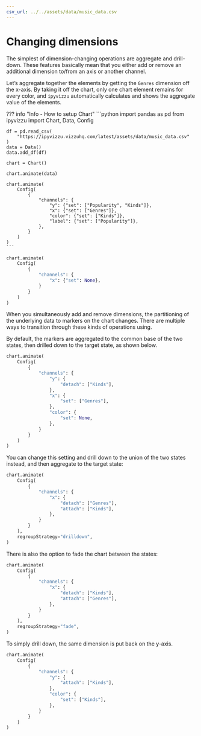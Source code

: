 ```yaml
---
csv_url: ../../assets/data/music_data.csv
---
```


# Changing dimensions

The simplest of dimension-changing operations are aggregate and drill-down.
These features basically mean that you either add or remove an additional
dimension to/from an axis or another channel.

Let’s aggregate together the elements by getting the `Genres` dimension off the
x-axis. By taking it off the chart, only one chart element remains for every
color, and `ipyvizzu` automatically calculates and shows the aggregate value of
the elements.

<div id="tutorial_01"></div>

??? info "Info - How to setup Chart"
    ```python
    import pandas as pd
    from ipyvizzu import Chart, Data, Config

    df = pd.read_csv(
        "https://ipyvizzu.vizzuhq.com/latest/assets/data/music_data.csv"
    )
    data = Data()
    data.add_df(df)

    chart = Chart()

    chart.animate(data)

    chart.animate(
        Config(
            {
                "channels": {
                    "y": {"set": ["Popularity", "Kinds"]},
                    "x": {"set": ["Genres"]},
                    "color": {"set": ["Kinds"]},
                    "label": {"set": ["Popularity"]},
                },
            }
        )
    )
    ```

```python
chart.animate(
    Config(
        {
            "channels": {
                "x": {"set": None},
            }
        }
    )
)
```

When you simultaneously add and remove dimensions, the partitioning of the
underlying data to markers on the chart changes. There are multiple ways to
transition through these kinds of operations using.

By default, the markers are aggregated to the common base of the two states,
then drilled down to the target state, as shown below.

<div id="tutorial_02"></div>

```python
chart.animate(
    Config(
        {
            "channels": {
                "y": {
                    "detach": ["Kinds"],
                },
                "x": {
                    "set": ["Genres"],
                },
                "color": {
                    "set": None,
                },
            }
        }
    )
)
```

You can change this setting and drill down to the union of the two states
instead, and then aggregate to the target state:

<div id="tutorial_03"></div>

```python
chart.animate(
    Config(
        {
            "channels": {
                "x": {
                    "detach": ["Genres"],
                    "attach": ["Kinds"],
                },
            }
        }
    ),
    regroupStrategy="drilldown",
)
```

There is also the option to fade the chart between the states:

<div id="tutorial_04"></div>

```python
chart.animate(
    Config(
        {
            "channels": {
                "x": {
                    "detach": ["Kinds"],
                    "attach": ["Genres"],
                },
            }
        }
    ),
    regroupStrategy="fade",
)
```

To simply drill down, the same dimension is put back on the y-axis.

<div id="tutorial_05"></div>

```python
chart.animate(
    Config(
        {
            "channels": {
                "y": {
                    "attach": ["Kinds"],
                },
                "color": {
                    "set": ["Kinds"],
                },
            }
        }
    )
)
```

<script src="../changing_dimensions.js"></script>
